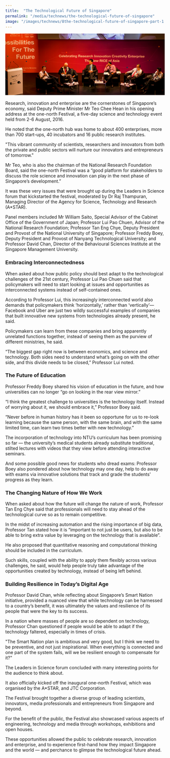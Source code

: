 ```yaml
---
title:  "The Technological Future of Singapore"
permalink: "/media/technews/the-technological-future-of-singapore"
image: "/images/technews/8the-technological-future-of-singapore-part-1.png"
---
```


![the technological future of singapore](/images/technews/the-technological-future-of-singapore-part-1.png)

Research, innovation and enterprise are the cornerstones of Singapore’s economy, said Deputy Prime Minister Mr Teo Chee Hean in his opening address at the one-north Festival, a five-day science and technology event held from 2-6 August, 2016. 

He noted that the one-north hub was home to about 400 enterprises, more than 700 start-ups, 40 incubators and 16 public research institutes. 

"This vibrant community of scientists, researchers and innovators from both the private and public sectors will nurture our innovators and entrepreneurs of tomorrow."

Mr Teo, who is also the chairman of the National Research Foundation Board, said the one-north Festival was a “good platform for stakeholders to discuss the role science and innovation can play in the next phase of Singapore’s development.”

It was these very issues that were brought up during the Leaders in Science forum that kickstarted the festival, moderated by Dr Raj Thampuran, Managing Director of the Agency for Science, Technology and Research (A*STAR). 

Panel members included Mr William Saito, Special Advisor of the Cabinet Office of the Government of Japan; Professor Lui Pao Chuen, Advisor of the National Research Foundation; Professor Tan Eng Chye, Deputy President and Provost of the National University of Singapore; Professor Freddy Boey, Deputy President and Provost of Nanyang Technological University; and Professor David Chan, Director of the Behavioural Sciences Institute at the Singapore Management University. 

### **Embracing Interconnectedness**

When asked about how public policy should best adapt to the technological challenges of the 21st century, Professor Lui Pao Chuen said that policymakers will need to start looking at issues and opportunities as interconnected systems instead of self-contained ones. 

According to Professor Lui, this increasingly interconnected world also demands that policymakers think ‘horizontally,’ rather than ‘vertically’—Facebook and Uber are just two wildly successful examples of companies that built innovative new systems from technologies already present, he said. 

Policymakers can learn from these companies and bring apparently unrelated functions together, instead of seeing them as the purview of different ministries, he said. 

“The biggest gap right now is between economics, and science and technology. Both sides need to understand what’s going on with the other side, and this divide needs to be closed,” Professor Lui noted.

### **The Future of Education**
Professor Freddy Boey shared his vision of education in the future, and how universities can no longer “go on looking in the rear view mirror.”

“I think the greatest challenge to universities is the technology itself. Instead of worrying about it, we should embrace it,” Professor Boey said.

“Never before in human history has it been so opportune for us to re-look learning because the same person, with the same brain, and with the same limited time, can learn two times better with new technology.”

The incorporation of technology into NTU’s curriculum has been promising so far — the university’s medical students already substitute traditional, stilted lectures with videos that they view before attending interactive seminars. 

And some possible good news for students who dread exams: Professor Boey also pondered about how technology may one day, help to do away with exams via innovative solutions that track and grade the students' progress as they learn. 

### **The Changing Nature of How We Work**
When asked about how the future will change the nature of work, Professor Tan Eng Chye said that professionals will need to stay ahead of the technological curve so as to remain competitive. 

In the midst of increasing automation and the rising importance of big data, Professor Tan stated how it is “important to not just be users, but also to be able to bring extra value by leveraging on the technology that is available”.

He also proposed that quantitative reasoning and computational thinking should be included in the curriculum.

Such skills, coupled with the ability to apply them flexibly across various challenges, he said, would help people truly take advantage of the opportunities created by technology, instead of being left behind.

### **Building Resilience in Today’s Digital Age**

Professor David Chan, while reflecting about Singapore’s Smart Nation initiative, provided a nuanced view that while technology can be harnessed to a country’s benefit, it was ultimately the values and resilience of its people that were the key to its success. 

In a nation where masses of people are so dependent on technology, Professor Chan questioned if people would be able to adapt if the technology faltered, especially in times of crisis. 

"The Smart Nation plan is ambitious and very good, but I think we need to be preventive, and not just inspirational. When everything is connected and one part of the system fails, will we be resilient enough to compensate for it?"

The Leaders in Science forum concluded with many interesting points for the audience to think about.

It also officially kicked off the inaugural one-north Festival, which was organised by the A*STAR, and JTC Corporation.

The Festival brought together a diverse group of leading scientists, innovators, media professionals and entrepreneurs from Singapore and beyond.

For the benefit of the public, the Festival also showcased various aspects of engineering, technology and media through workshops, exhibitions and open houses. 

These opportunities allowed the public to celebrate research, innovation and enterprise, and to experience first-hand how they impact Singapore and the world — and perchance to glimpse the technological future ahead.


